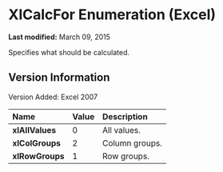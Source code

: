 
# XlCalcFor Enumeration (Excel)

 **Last modified:** March 09, 2015

Specifies what should be calculated.

## Version Information

Version Added: Excel 2007 



|**Name**|**Value**|**Description**|
|:-----|:-----|:-----|
| **xlAllValues**|0|All values.|
| **xlColGroups**|2|Column groups.|
| **xlRowGroups**|1|Row groups.|
